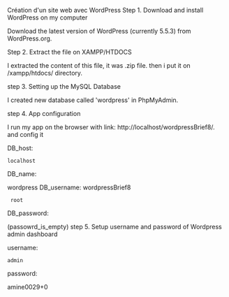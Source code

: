 Création d'un site web avec WordPress
Step 1. Download and install WordPress on my computer

Download the latest version of WordPress (currently 5.5.3) from WordPress.org.

Step 2. Extract the file on XAMPP/HTDOCS

I extracted the content of this file, it was .zip file. then i put it on /xampp/htdocs/ directory.

step 3. Setting up the MySQL Database

I created new database called 'wordpress' in PhpMyAdmin.

step 4. App configuration

I run my app on the browser with link: http://localhost/wordpressBrief8/. and config it

DB_host:

    localhost
DB_name:

  wordpress
DB_username:
wordpressBrief8

     root   
DB_password:

  (passowrd_is_empty)
step 5. Setup username and password of Wordpress admin dashboard

username:

    admin
password:

  amine0029+0
